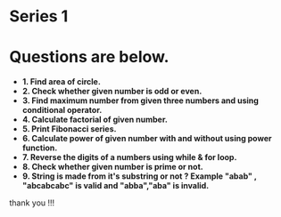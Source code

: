 # Series 1

<h1>Questions are below.</h1>
<b>
<ul>
	<li>
		1. Find area of circle.
	</li>
	<li>
		2. Check whether given number is odd or even.
	</li>
	<li>
		3. Find maximum number from given three numbers and using conditional
operator.
	</li>
	<li>
		4. Calculate factorial of given number.
	</li>
	<li>
		5. Print Fibonacci series.
	</li>
	<li>
		6. Calculate power of given number with and without using power function.
	</li>
	<li>
		7. Reverse the digits of a numbers using while &amp; for loop.
	</li>
	<li>
		8. Check whether given number is prime or not.
	</li>
	<li>
		9. String is made from it's substring or not ? Example "abab" , "abcabcabc" is valid and "abba","aba" is invalid.
	</li>
</ul>
</b>
thank you !!!
